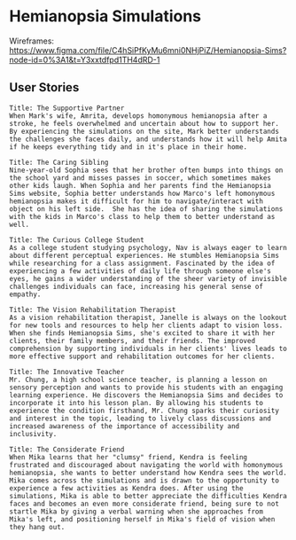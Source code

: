 # Hemianopsia Simulations

Wireframes: https://www.figma.com/file/C4hSiPfKyMu6mni0NHjPiZ/Hemianopsia-Sims?node-id=0%3A1&t=Y3xxtdfpd1TH4dRD-1

## User Stories

    Title: The Supportive Partner
    When Mark's wife, Amrita, develops homonymous hemianopsia after a stroke, he feels overwhelmed and uncertain about how to support her. By experiencing the simulations on the site, Mark better understands the challenges she faces daily, and understands how it will help Amita if he keeps everything tidy and in it's place in their home.
    
    Title: The Caring Sibling
    Nine-year-old Sophia sees that her brother often bumps into things on the school yard and misses passes in soccer, which sometimes makes other kids laugh. When Sophia and her parents find the Hemianopsia Sims website, Sophia better understands how Marco's left homonymous hemianopsia makes it difficult for him to navigate/interact with object on his left side.  She has the idea of sharing the simulations with the kids in Marco's class to help them to better understand as well.
    
    Title: The Curious College Student
    As a college student studying psychology, Nav is always eager to learn about different perceptual experiences. He stumbles Hemianopsia Sims while researching for a class assignment. Fascinated by the idea of experiencing a few activities of daily life through someone else's eyes, he gains a wider understanding of the sheer variety of invisible challenges individuals can face, increasing his general sense of empathy.

    Title: The Vision Rehabilitation Therapist
    As a vision rehabilitation therapist, Janelle is always on the lookout for new tools and resources to help her clients adapt to vision loss. When she finds Hemianopsia Sims, she's excited to share it with her clients, their family members, and their friends. The improved comprehension by supporting individuals in her clients' lives leads to more effective support and rehabilitation outcomes for her clients.

    Title: The Innovative Teacher
    Mr. Chung, a high school science teacher, is planning a lesson on sensory perception and wants to provide his students with an engaging learning experience. He discovers the Hemianopsia Sims and decides to incorporate it into his lesson plan. By allowing his students to experience the condition firsthand, Mr. Chung sparks their curiosity and interest in the topic, leading to lively class discussions and increased awareness of the importance of accessibility and inclusivity.

    Title: The Considerate Friend
    When Mika learns that her "clumsy" friend, Kendra is feeling frustrated and discouraged about navigating the world with homonymous hemianopsia, she wants to better understand how Kendra sees the world. Mika comes across the simulations and is drawn to the opportunity to experience a few activities as Kendra does. After using the simulations, Mika is able to better appreciate the difficulties Kendra faces and becomes an even more considerate friend, being sure to not startle Mika by giving a verbal warning when she approaches from Mika's left, and positioning herself in Mika's field of vision when they hang out. 

    
